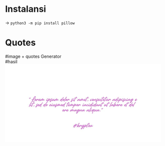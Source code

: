 # Instalansi
-> ```python3 -m pip install pillow```
# Quotes
#image + quotes Generator<br>
#hasil
<img src="main.jpg">
